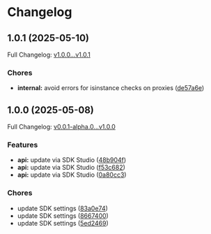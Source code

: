 # Changelog

## 1.0.1 (2025-05-10)

Full Changelog: [v1.0.0...v1.0.1](https://github.com/Papr-ai/Python-sdk/compare/v1.0.0...v1.0.1)

### Chores

* **internal:** avoid errors for isinstance checks on proxies ([de57a6e](https://github.com/Papr-ai/Python-sdk/commit/de57a6e10f556d8e22f6cf6d2ad892817506e880))

## 1.0.0 (2025-05-08)

Full Changelog: [v0.0.1-alpha.0...v1.0.0](https://github.com/Papr-ai/Python-sdk/compare/v0.0.1-alpha.0...v1.0.0)

### Features

* **api:** update via SDK Studio ([48b904f](https://github.com/Papr-ai/Python-sdk/commit/48b904f1af2606e5eb3e1ad2b24cefadc0004c96))
* **api:** update via SDK Studio ([f53c682](https://github.com/Papr-ai/Python-sdk/commit/f53c68226f3c20d12b45b4039f9c2219ad86a22e))
* **api:** update via SDK Studio ([0a80cc3](https://github.com/Papr-ai/Python-sdk/commit/0a80cc394191c593f558b6a5fa183e1cbc7df624))


### Chores

* update SDK settings ([83a0e74](https://github.com/Papr-ai/Python-sdk/commit/83a0e74c4661b5fe8e88970982f0960120fac3fd))
* update SDK settings ([8667400](https://github.com/Papr-ai/Python-sdk/commit/86674003152237119923066809924660c3e626c2))
* update SDK settings ([5ed2469](https://github.com/Papr-ai/Python-sdk/commit/5ed2469d41f8b548ab5a28c999ea581b978864df))
